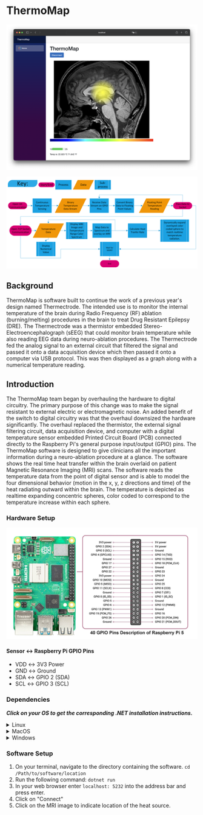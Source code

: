 # ThermoMap
![Software Screenshot](https://github.com/sayounan/ThermoMap/blob/main/Media/README%20Media/Software%20Screenshot.png)

![UML](https://github.com/sayounan/ThermoMap/blob/main/Media/README%20Media/UML%20Diagram.png)
## Background
ThermoMap is software built to continue the work of a previous year's design named Thermectrode. The intended use is to
monitor the internal temperature of the brain during Radio Frequency (RF) ablation (burning/melting) procedures in the 
brain to treat Drug Resistant Epilepsy (DRE). The Thermectrode was a thermistor embedded Stereo-Electroencephalograph 
(sEEG) that could monitor brain temperature while also reading EEG data during neuro-ablation procedures. The 
Thermectrode fed the analog signal to an external circuit that filtered the signal and passed it onto a data acquisition 
device which then passed it onto a computer via USB protocol. This was then displayed as a graph along with a numerical 
temperature reading. 
## Introduction
The ThermoMap team began by overhauling the hardware to digital circuitry. The primary purpose of this change was to 
make the signal resistant to external electric or electromagnetic noise. An added benefit of the switch to digital 
circuitry was that the overhaul downsized the hardware significantly. The overhaul replaced the thermistor, the external
signal filtering circuit, data acquisition device, and computer with a digital temperature sensor embedded Printed 
Circuit Board (PCB) connected directly to the Raspberry Pi's general purpose input/output (GPIO) pins. The ThermoMap 
software is designed to give clinicians all the important information during a neuro-ablation procedure at a glance. The
software shows the real time heat transfer within the brain overlaid on patient Magnetic Resonance Imaging (MRI) scans. 
The software reads the temperature data from the point of digital sensor and is able to model the four dimensional 
behavior (motion in the x, y, z directions and time) of the heat radiating outward within the brain. The temperature is 
depicted as realtime expanding concentric spheres, color coded to correspond to the temperature increase within each 
sphere.

### Hardware Setup
![Raspberry Pi GPIO Pinout](https://github.com/sayounan/ThermoMap/blob/main/Media/README%20Media/Raspberry-Pi-5-Pinout-.jpg)

#### Sensor &harr; Raspberry Pi GPIO Pins
* VDD &harr; 3V3 Power
* GND &harr; Ground
* SDA &harr; GPIO 2 (SDA)
* SCL &harr; GPIO 3 (SCL)

### Dependencies

***Click on your OS to get the corresponding .NET installation instructions.***

<details><summary>Linux</summary><blockquote>

***Ensure ssh is enabled before proceeding.***

Install .NET:
```angular2html
curl -sSL https://dot.net/v1/dotnet-install.sh | bash /dev/stdin --channel STS
```

Simplify Path Resolution:
```angular2html
echo 'export DOTNET_ROOT=$HOME/.dotnet' >> ~/.bashrc
echo 'export PATH=$PATH:$HOME/.dotnet' >> ~/.bashrc
source ~/.bashrc
```

Verify .NET Installation:
```angular2html
dotnet --version
```
</blockquote></details>

<details><summary>MacOS</summary><blockquote>

[![Button Icon]][Link]

[Link]: https://dotnet.microsoft.com/en-us/download/dotnet/8.0
[Button Icon]: https://img.shields.io/badge/Installation-EF2D5E?style=for-the-badge&logoColor=white&logo=DocuSign

</blockquote></details>

<details><summary>Windows</summary><blockquote>

[![Button Icon]][Link]

[Link]: https://dotnet.microsoft.com/en-us/download/dotnet/8.0
[Button Icon]: https://img.shields.io/badge/Installation-EF2D5E?style=for-the-badge&logoColor=white&logo=DocuSign

</blockquote></details>

### Software Setup
1. On your terminal, navigate to the directory containing the software. ```cd /Path/to/software/location```
2. Run the following command: ```dotnet run```
3. In your web browser enter ```localhost: 5232``` into the address bar and press enter.
4. Click on "Connect"
5. Click on the MRI image to indicate location of the heat source.
